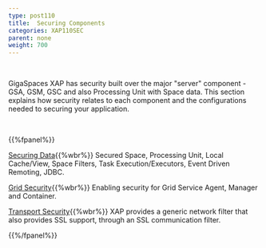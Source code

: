 ```yaml
---
type: post110
title:  Securing Components
categories: XAP110SEC
parent: none
weight: 700
---
```


<br>

GigaSpaces XAP has security built over the major "server" component - GSA, GSM, GSC and also Processing Unit with Space data. This section explains how security relates to each component and the configurations needed to securing your application.


<br>

{{%fpanel%}}

[Securing Data](./securing-your-data.html){{%wbr%}}
Secured Space, Processing Unit, Local Cache/View, Space Filters, Task Execution/Executors, Event Driven Remoting, JDBC.

[Grid Security](./securing-the-grid-services.html){{%wbr%}}
Enabling security for Grid Service Agent, Manager and Container.


[Transport Security](./securing-the-transport-layer-using-ssl.html){{%wbr%}}
XAP provides a generic network filter that also provides SSL support, through an SSL communication filter.

{{%/fpanel%}}
